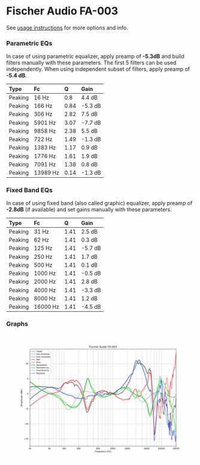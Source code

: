 # Fischer Audio FA-003
See [usage instructions](https://github.com/jaakkopasanen/AutoEq#usage) for more options and info.

### Parametric EQs
In case of using parametric equalizer, apply preamp of **-5.3dB** and build filters manually
with these parameters. The first 5 filters can be used independently.
When using independent subset of filters, apply preamp of **-5.4 dB**.

| Type    | Fc       |    Q | Gain    |
|:--------|:---------|:-----|:--------|
| Peaking | 16 Hz    | 0.8  | 4.4 dB  |
| Peaking | 166 Hz   | 0.84 | -5.3 dB |
| Peaking | 306 Hz   | 2.82 | 7.5 dB  |
| Peaking | 5901 Hz  | 3.07 | -7.7 dB |
| Peaking | 9858 Hz  | 2.38 | 5.5 dB  |
| Peaking | 722 Hz   | 1.49 | -1.3 dB |
| Peaking | 1383 Hz  | 1.17 | 0.9 dB  |
| Peaking | 1776 Hz  | 1.61 | 1.9 dB  |
| Peaking | 7091 Hz  | 1.38 | 0.8 dB  |
| Peaking | 13989 Hz | 0.14 | -1.3 dB |

### Fixed Band EQs
In case of using fixed band (also called graphic) equalizer, apply preamp of **-2.8dB**
(if available) and set gains manually with these parameters.

| Type    | Fc       |    Q | Gain    |
|:--------|:---------|:-----|:--------|
| Peaking | 31 Hz    | 1.41 | 2.5 dB  |
| Peaking | 62 Hz    | 1.41 | 0.3 dB  |
| Peaking | 125 Hz   | 1.41 | -5.7 dB |
| Peaking | 250 Hz   | 1.41 | 1.7 dB  |
| Peaking | 500 Hz   | 1.41 | 0.1 dB  |
| Peaking | 1000 Hz  | 1.41 | -0.5 dB |
| Peaking | 2000 Hz  | 1.41 | 2.8 dB  |
| Peaking | 4000 Hz  | 1.41 | -3.3 dB |
| Peaking | 8000 Hz  | 1.41 | 1.2 dB  |
| Peaking | 16000 Hz | 1.41 | -4.5 dB |

### Graphs
![](./Fischer%20Audio%20FA-003.png)